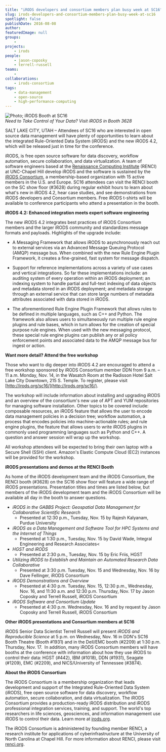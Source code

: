 ```yaml
---
title: "iRODS developers and consortium members plan busy week at SC16"
slug: irods-developers-and-consortium-members-plan-busy-week-at-sc16
spotlight: false
publishDate: 2016-08-08
author: 
featuredImage: null
groups:
    - 
projects:
    - irods
people:
    - jason-coposky
    - terrell-russell
teams: 
    - 
collaborations:
    - irods-consortium
tags:
    - data-management
    - open-source
    - high-performance-computing
---
```

![Photo; iRODS Booth at SC16](https://renci.org/wp-content/uploads/2016/11/23107653222_82fda09b5e_b-1024x683.jpg)  
_Need to Take Control of Your Data? Visit iRODS in Booth 3628_

SALT LAKE CITY, UTAH – Attendees of SC16 who are interested in open source data management will have plenty of opportunities to learn about the integrated Rule-Oriented Data System (iRODS) and the new iRODS 4.2, which will be released just in time for the conference.

iRODS, is free open source software for data discovery, workflow automation, secure collaboration, and data virtualization. A team of software engineers based at the [Renaissance Computing Institute](https://www.renci.org/) (RENCI) at UNC-Chapel Hill develop iRODS and the software is sustained by the [iRODS Consortium](http://irods.org/consortium/), a membership-based organization with 15 active members in the U.S. and Europe. SC16 attendees can visit the RENCI booth on the SC show floor (#3628) during regular exhibit hours to learn about what's new in iRODS 4.2, hear case studies, and see demonstrations from iRODS developers and Consortium members. Free iRODS t-shirts will be available to conference participants who attend a presentation in the booth.

**iRODS 4.2: Enhanced integration meets expert software engineering**

The new iRODS 4.2 integrates best practices of iRODS Consortium members and the larger iRODS community and standardizes message formats and payloads. Highlights of the upgrade include:  
*   A Messaging Framework that allows iRODS to asynchronously reach out to external services via an Advanced Message Queuing Protocol (AMQP) message bus. When combined with the new Rule Engine Plugin Framework, it creates a fine-grained, fast system for message dispatch.

*   Support for reference implementations across a variety of use cases and vertical integrations. So far these implementations include: an auditing system of every operation within an iRODS deployment; an indexing system to handle partial and full-text indexing of data objects and metadata stored in an iRODS deployment; and metadata storage through an external service that can store large numbers of metadata attributes associated with data stored in iRODS.

*   The aforementioned Rule Engine Plugin Framework that allows rules to be defined in multiple languages, such as C++ and Python. The framework also allows users to simultaneously run multiple rule engine plugins and rule bases, which in turn allows for the creation of special purpose rule engines. When used with the new messaging protocol, these special rule engine plugins can publish any or all policy enforcement points and associated data to the AMQP message bus for ingest or action.

**Want more detail? Attend the free workshop**

Those who want to dig deeper into iRODS 4.2 are encouraged to attend a free workshop sponsored by iRODS Consortium member DDN from 9 a.m. – 11 a.m. Monday, Nov. 14, in the Wasatch Room at the Radisson Hotel Salt Lake City Downtown, 215 S. Temple. To register, please visit [http://irods.org/sc16/](http://irods.org/sc16/).

The workshop will include information about installing and upgrading iRODS and an overview of the consortium's new use of APT and YUM repositories for managing software installation. Other topics to be covered include: composable resources, an iRODS feature that allows the user to encode data management policies in a decision tree; workflow automation, a process that encodes policies into machine-actionable rules; and rule engine plugins, the feature that allows users to write iRODS plugins in commonly used programming languages such as Python and C++. A question and answer session will wrap up the workshop.

All workshop attendees will be expected to bring their own laptop with a Secure Shell (SSH) client. Amazon's Elastic Compute Cloud (EC2) instances will be provided for the workshop.

**iRODS presentations and demos at the RENCI Booth**

As home of the iRODS development team and the iRODS Consortium, the RENCI booth (#3628) on the SC16 show floor will feature a wide range of iRODS presentations. Presentation titles and times are listed below, but members of the iRODS development team and the iRODS Consortium will be available all day in the booth to answer questions.

* _iRODS in the GABBS Project: Geospatial Data Management for Collaborative Scientific Research_
  * Presented at 12:30 p.m., Tuesday, Nov. 15 by Rajesh Kalyanam, Purdue University
* _iRODS as a Data Management and Software Tool for HPC Systems and the Internet of Things_
  * Presented at 1:30 p.m., Tuesday, Nov. 15 by David Wade, Integral Engineering and Research Associates<
* _HGST and iRODS_
  * Presented at 2:30 p.m., Tuesday, Nov. 15 by Eric Friis, HGST
* _Utilizing iRODS to Establish and Maintain an Automated Research Data Collaborative_
  * Presented at 3:30 p.m. Tuesday, Nov. 15 and Wednesday, Nov. 16 by Dave Fellinger, iRODS Consortium
* _iRODS Demonstrations and Overview_
  * Presented at 4:30 p.m. Tuesday, Nov. 15, 12:30 p.m., Wednesday, Nov. 16, and 11:30 a.m. and 12:30 p.m. Thursday, Nov. 17 by Jason Coposky and Terrell Russell, iRODS Consortium
* _iRODS Software and Consortium Update_
  * Presented at 4:30 p.m. Wednesday, Nov. 16 and by request by Jason Coposky and Terrell Russell, iRODS Consortium

**Other iRODS presentations and Consortium members at SC16**

iRODS Senior Data Scientist Terrell Russell will present _iRODS and Reproducible Science_ at 5 p.m. on Wednesday, Nov. 16 in DDN's SC16 Booth Theatre (Booth #1931) and in the Dell/EMC booth (#2209) at 1:30 p.m. Thursday, Nov. 17.  In addition, many iRODS Consortium members will have booths at the conference with information about how they use iRODS to control their data: HGST (#442), IBM (#1018), DDN (#1931), Seagate (#1209), EMC (#2209), and NICS/University of Tennessee (#3874).

**About the iRODS Consortium**

The iRODS Consortium is a membership organization that leads development and support of the Integrated Rule-Oriented Data System (iRODS), free open source software for data discovery, workflow automation, secure collaboration, and data virtualization. The iRODS Consortium provides a production-ready iRODS distribution and iRODS professional integration services, training, and support. The world's top researchers in life sciences, geosciences, and information management use iRODS to control their data. Learn more at [irods.org](http://irods.org/).

The iRODS Consortium is administered by founding member RENCI, a research institute for applications of cyberinfrastructure at the University of North Carolina at Chapel Hill. For more information about RENCI, please visit [renci.org](https://www.renci.org).
